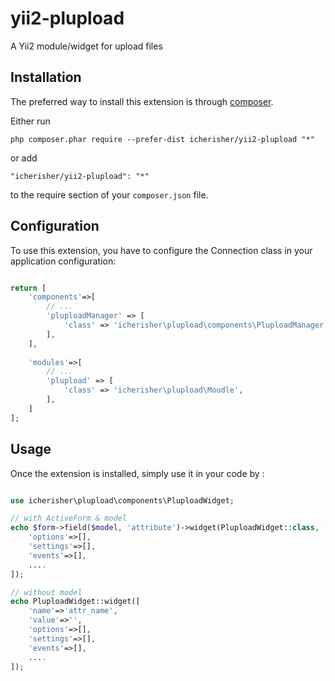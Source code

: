 yii2-plupload
=============
A Yii2 module/widget for upload files

Installation
------------

The preferred way to install this extension is through [composer](http://getcomposer.org/download/).

Either run

```
php composer.phar require --prefer-dist icherisher/yii2-plupload "*"
```

or add

```
"icherisher/yii2-plupload": "*"
```

to the require section of your `composer.json` file.

Configuration
-------------

To use this extension, you have to configure the Connection class in your application configuration:

```php

return [
	'components'=>[
		// ...
		'pluploadManager' => [
			'class' => 'icherisher\plupload\components\PluploadManager'
		],
	],
	
	'modules'=>[
		// ...
		'plupload' => [
			'class' => 'icherisher\plupload\Moudle',
		],
	]
];

```



Usage
-----

Once the extension is installed, simply use it in your code by  :

```php

use icherisher\plupload\components\PluploadWidget;

// with ActiveForm & model
echo $form->field($model, 'attribute')->widget(PluploadWidget::class, [
	'options'=>[],
	'settings'=>[],
	'events'=>[],
	....
]); 

// without model
echo PluploadWidget::widget([
	'name'=>'attr_name',
	'value'=>'',
	'options'=>[],
	'settings'=>[],
	'events'=>[],
	....
]);


```